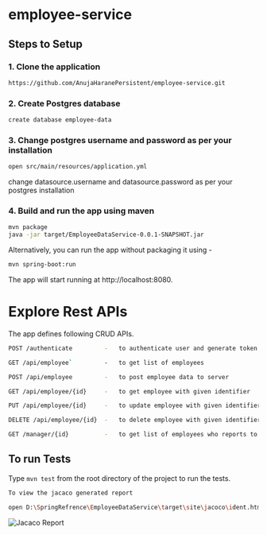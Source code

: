 # employee-service

## Steps to Setup

### 1. Clone the application
```bash
https://github.com/AnujaHaranePersistent/employee-service.git
```

### 2. Create Postgres database
```bash
create database employee-data
```

### 3. Change postgres username and password as per your installation

``` bash
open src/main/resources/application.yml
```

change datasource.username and datasource.password as per your postgres installation

### 4. Build and run the app using maven

```bash
mvn package
java -jar target/EmployeeDataService-0.0.1-SNAPSHOT.jar
```
Alternatively, you can run the app without packaging it using -

```bash
mvn spring-boot:run
```

The app will start running at http://localhost:8080.

# Explore Rest APIs

The app defines following CRUD APIs.

```bash
POST /authenticate         -   to authenticate user and generate token

GET /api/employee`         -   to get list of employees

POST /api/employee         -   to post employee data to server

GET /api/employee/{id}     -   to get employee with given identifier

PUT /api/employee/{id}     -   to update employee with given identifier

DELETE /api/employee/{id}  -   to delete employee with given identifier

GET /manager/{id}          -   to get list of employees who reports to same manager
```

## To run Tests
 Type ``` mvn test ``` 
 from the root directory of the project to run the tests.
 ``` bash
 To view the jacaco generated report
 
open D:\SpringRefrence\EmployeeDataService\target\site\jacoco\ident.html
```

 
![Jacaco Report](C:\Users\anuja_harane\Pictures\Screenshots\jacaco.png)

